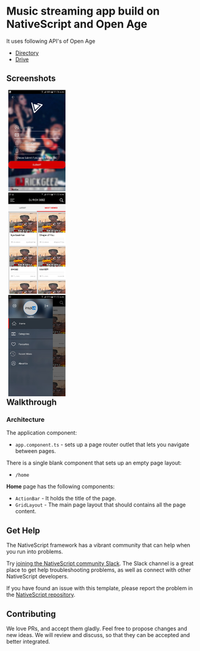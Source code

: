 # Music streaming app build on NativeScript and Open Age

It uses following API's of Open Age

- [Directory](http://open-age-docs.m-sas.com/blog/2018/05/03/employee-directory/)
- [Drive](http://open-age-docs.m-sas.com/blog/2018/07/27/docs/)

## Screenshots

<div style="float:left;margin-left:5px;"><img width="30%" src="docs/screenshots/signup.jpeg"></div>
<div style="float:left;margin-left:5px;"><img width="30%" src="docs/screenshots/home.jpeg"></div>
<div style="float:left;margin-left:5px;"><img width="30%" src="docs/screenshots/drawer.jpeg"></div>


## Walkthrough

### Architecture
The application component:
- `app.component.ts` - sets up a page router outlet that lets you navigate between pages.

There is a single blank component that sets up an empty page layout:
- `/home`

**Home** page has the following components:
- `ActionBar` - It holds the title of the page.
- `GridLayout` - The main page layout that should contains all the page content.

## Get Help
The NativeScript framework has a vibrant community that can help when you run into problems.

Try [joining the NativeScript community Slack](http://developer.telerik.com/wp-login.php?action=slack-invitation). The Slack channel is a great place to get help troubleshooting problems, as well as connect with other NativeScript developers.

If you have found an issue with this template, please report the problem in the [NativeScript repository](https://github.com/NativeScript/NativeScript/issues).

## Contributing

We love PRs, and accept them gladly. Feel free to propose changes and new ideas. We will review and discuss, so that they can be accepted and better integrated.
